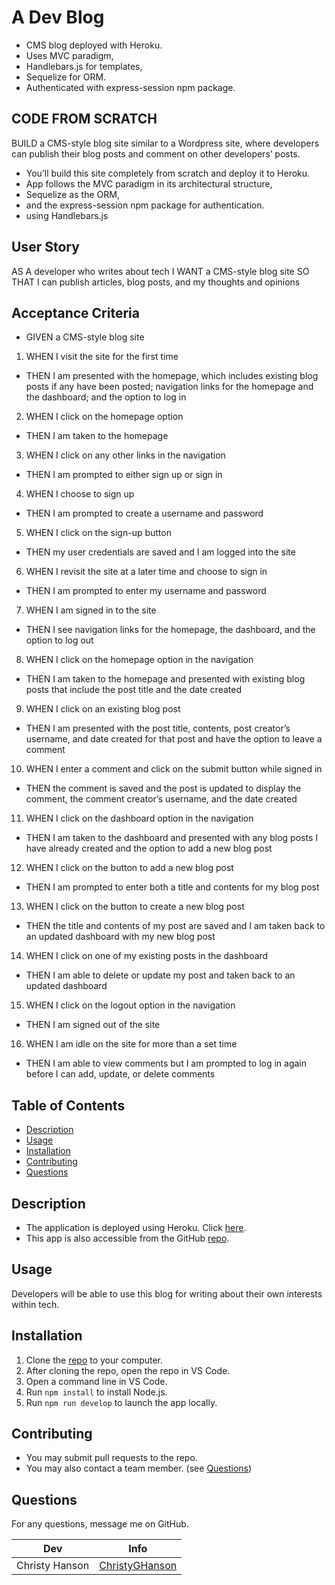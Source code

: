# A Dev Blog
* CMS blog deployed with Heroku. 
* Uses MVC paradigm, 
* Handlebars.js for templates, 
* Sequelize for ORM. 
* Authenticated with express-session npm package.

## CODE FROM SCRATCH
BUILD a CMS-style blog site similar to a Wordpress site, where developers can publish their blog posts and comment on other developers’ posts.

* You’ll build this site completely from scratch and deploy it to Heroku. 
*  App follows the MVC paradigm in its architectural structure, 
* Sequelize as the ORM, 
* and the express-session npm package for authentication.
* using Handlebars.js 

## User Story

AS A developer who writes about tech
I WANT a CMS-style blog site
SO THAT I can publish articles, blog posts, and my thoughts and opinions

## Acceptance Criteria

* GIVEN a CMS-style blog site
1. WHEN I visit the site for the first time
* THEN I am presented with the homepage, which includes existing blog posts if any have been posted; navigation links for the homepage and the dashboard; and the option to log in
2. WHEN I click on the homepage option
* THEN I am taken to the homepage
3. WHEN I click on any other links in the navigation
* THEN I am prompted to either sign up or sign in
4. WHEN I choose to sign up
* THEN I am prompted to create a username and password
5. WHEN I click on the sign-up button
* THEN my user credentials are saved and I am logged into the site
6. WHEN I revisit the site at a later time and choose to sign in
* THEN I am prompted to enter my username and password
7. WHEN I am signed in to the site
* THEN I see navigation links for the homepage, the dashboard, and the option to log out
8. WHEN I click on the homepage option in the navigation
* THEN I am taken to the homepage and presented with existing blog posts that include the post title and the date created
9. WHEN I click on an existing blog post
* THEN I am presented with the post title, contents, post creator’s username, and date created for that post and have the option to leave a comment
10. WHEN I enter a comment and click on the submit button while signed in
* THEN the comment is saved and the post is updated to display the comment, the comment creator’s username, and the date created
11. WHEN I click on the dashboard option in the navigation
* THEN I am taken to the dashboard and presented with any blog posts I have already created and the option to add a new blog post
12. WHEN I click on the button to add a new blog post
* THEN I am prompted to enter both a title and contents for my blog post
13. WHEN I click on the button to create a new blog post
* THEN the title and contents of my post are saved and I am taken back to an updated dashboard with my new blog post
14. WHEN I click on one of my existing posts in the dashboard
* THEN I am able to delete or update my post and taken back to an updated dashboard
15. WHEN I click on the logout option in the navigation
* THEN I am signed out of the site
16. WHEN I am idle on the site for more than a set time
* THEN I am able to view comments but I am prompted to log in again before I can add, update, or delete comments

## Table of Contents
* [Description](#description)
* [Usage](#usage)
* [Installation](#installation)
* [Contributing](#contributing)
* [Questions](#questions)

## Description
  
* The application is deployed using Heroku. Click [here](link).
* This app is also accessible from the GitHub [repo](link).

## Usage
  
Developers will be able to use this blog for writing about their own interests within tech.

## Installation

1. Clone the [repo](link) to your computer. 
2. After cloning the repo, open the repo in VS Code.
3. Open a command line in VS Code.
4. Run `npm install` to install Node.js.
5. Run `npm run develop` to launch the app locally. 


## Contributing

* You may submit pull requests to the repo.
* You may also contact a team member. (see [Questions](#questions))

## Questions
  
For any questions, message me on GitHub.

| Dev | Info |
| ----------- | ----------- |
| Christy Hanson | [ChristyGHanson](https://github.com/Shelcisco)  |
